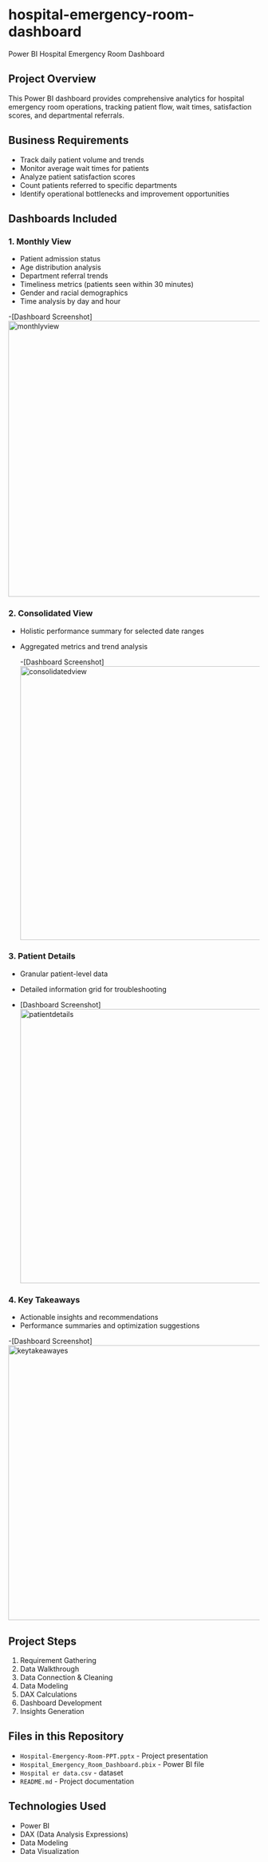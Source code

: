 # hospital-emergency-room-dashboard
Power BI Hospital Emergency Room Dashboard
## Project Overview
This Power BI dashboard provides comprehensive analytics for hospital emergency room operations, tracking patient flow, wait times, satisfaction scores, and departmental referrals.

## Business Requirements
- Track daily patient volume and trends
- Monitor average wait times for patients
- Analyze patient satisfaction scores
- Count patients referred to specific departments
- Identify operational bottlenecks and improvement opportunities

## Dashboards Included

### 1. Monthly View
- Patient admission status
- Age distribution analysis
- Department referral trends
- Timeliness metrics (patients seen within 30 minutes)
- Gender and racial demographics
- Time analysis by day and hour

-[Dashboard Screenshot] <img width="906" height="552" alt="monthlyview" src="https://github.com/user-attachments/assets/20855202-35fa-4648-83b9-0bed3dfe90b3" />

### 2. Consolidated View
- Holistic performance summary for selected date ranges
- Aggregated metrics and trend analysis

  -[Dashboard Screenshot]<img width="903" height="548" alt="consolidatedview" src="https://github.com/user-attachments/assets/6c61f02d-bdb9-4e7d-9ac1-5ea5c2e184b4" />

### 3. Patient Details
- Granular patient-level data
- Detailed information grid for troubleshooting

- [Dashboard Screenshot]<img width="908" height="549" alt="patientdetails" src="https://github.com/user-attachments/assets/500f9a55-a090-4721-a6cc-77e778171ea6" />

### 4. Key Takeaways
- Actionable insights and recommendations
- Performance summaries and optimization suggestions

-[Dashboard Screenshot] <img width="900" height="550" alt="keytakeawayes" src="https://github.com/user-attachments/assets/2283d48a-6004-4e6a-b211-70a26ec0e4d9" />

## Project Steps
1. Requirement Gathering
2. Data Walkthrough
3. Data Connection & Cleaning
4. Data Modeling
5. DAX Calculations
6. Dashboard Development
7. Insights Generation

## Files in this Repository
- `Hospital-Emergency-Room-PPT.pptx` - Project presentation
- `Hospital_Emergency_Room_Dashboard.pbix` - Power BI file
- `Hospital er data.csv` - dataset
- `README.md` - Project documentation

## Technologies Used
- Power BI
- DAX (Data Analysis Expressions)
- Data Modeling
- Data Visualization
